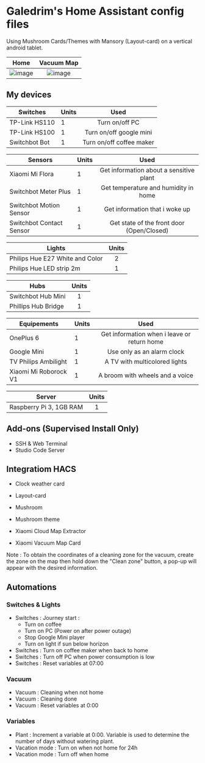 
# Galedrim's Home Assistant config files

Using Mushroom Cards/Themes with Mansory (Layout-card) on a vertical android tablet.


Home           |  Vacuum Map
:-------------------------:|:-------------------------:
![image](https://user-images.githubusercontent.com/84284891/214948895-a15e4ac6-9fb2-41cc-bc5d-f6e34a2adbc5.png) |  ![image](https://user-images.githubusercontent.com/84284891/214948917-fbe245bd-f910-44f0-9f31-2564ebc6ce1f.png)

## My devices

|   Switches   |   Units  |  Used  |
|---  |---   |:-:    
|   TP-Link HS110  |  1  | Turn on/off PC |
|   TP-Link HS100  |  1  | Turn on/off google mini |
|   Switchbot Bot  |  1  | Turn on/off coffee maker |

|   Sensors   |  Units  |  Used  |
|---  |---   |:-:    
|   Xiaomi Mi Flora  |  1  | Get information about a sensitive plant  |
|   Switchbot Meter Plus  |  1  | Get temperature and humidity in home |
|   Switchbot Motion Sensor  |  1  | Get information that i woke up |
|   Switchbot Contact Sensor  |  1  | Get state of the front door (Open/Closed)  |

|   Lights  |   Units  | 
|---    |:-:    
|   Philips Hue E27 White and Color  |  2  |
|   Philips Hue LED strip 2m  |  1  |

|   Hubs  |   Units  | 
|---    |:-:    
|   Switchbot Hub Mini  |  1  |
|   Phillips Hub Bridge  |  1  |

|   Equipements |   Units  |   Used  |
|---  |---   |:-:    
|   OnePlus 6 |  1  | Get information when i leave or return home |
|   Google Mini  |  1  | Use only as an alarm clock |
|   TV Philips Ambilight  |  1  | A TV with multicolored lights |
|   Xiaomi Mi Roborock V1  |  1  | A broom with wheels and a voice |

|   Server  |   Units  | 
|---    |:-:    
|   Raspberry Pi 3, 1GB RAM  |  1  |

## Add-ons (Supervised Install Only)

* SSH & Web Terminal
* Studio Code Server

## Integratiom HACS

* Clock weather card
* Layout-card
* Mushroom
* Mushroom theme

* Xiaomi Cloud Map Extractor
* Xiaomi Vacuum Map Card

Note : To obtain the coordinates of a cleaning zone for the vacuum, create the zone on the map then hold down the "Clean zone" button, a pop-up will appear with the desired information.


## Automations

### Switches & Lights

* Switches : Journey start :
    * Turn on coffee
    * Turn on PC (Power on after power outage)
    * Stop Google Mini player
    * Turn on light if sun below horizon
* Switches : Turn on coffee maker when back to home
* Switches : Turn off PC when power consumption is low
* Switches : Reset variables at 07:00

### Vacuum

* Vacuum : Cleaning when not home
* Vacuum : Cleaning done
* Vacuum : Reset variables at 0:00

### Variables
* Plant : Increment a variable at 0:00. Variable is used to determine the number of days without watering plant.
* Vacation mode : Turn on when not home for 24h
* Vacation mode : Turn off when home
